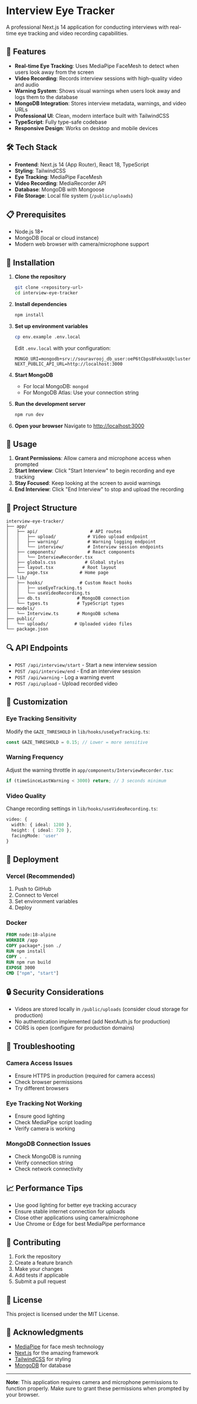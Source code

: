 # Interview Eye Tracker

A professional Next.js 14 application for conducting interviews with real-time eye tracking and video recording capabilities.

## 🚀 Features

- **Real-time Eye Tracking**: Uses MediaPipe FaceMesh to detect when users look away from the screen
- **Video Recording**: Records interview sessions with high-quality video and audio
- **Warning System**: Shows visual warnings when users look away and logs them to the database
- **MongoDB Integration**: Stores interview metadata, warnings, and video URLs
- **Professional UI**: Clean, modern interface built with TailwindCSS
- **TypeScript**: Fully type-safe codebase
- **Responsive Design**: Works on desktop and mobile devices

## 🛠️ Tech Stack

- **Frontend**: Next.js 14 (App Router), React 18, TypeScript
- **Styling**: TailwindCSS
- **Eye Tracking**: MediaPipe FaceMesh
- **Video Recording**: MediaRecorder API
- **Database**: MongoDB with Mongoose
- **File Storage**: Local file system (`/public/uploads`)

## 📋 Prerequisites

- Node.js 18+ 
- MongoDB (local or cloud instance)
- Modern web browser with camera/microphone support

## 🔧 Installation

1. **Clone the repository**
   ```bash
   git clone <repository-url>
   cd interview-eye-tracker
   ```

2. **Install dependencies**
   ```bash
   npm install
   ```

3. **Set up environment variables**
   ```bash
   cp env.example .env.local
   ```
   
   Edit `.env.local` with your configuration:
   ```env
   MONGO_URI=mongodb+srv://souravrooj_db_user:oeP6tCbps8FekxoU@cluster0.wqgilyl.mongodb.net/interviewdb
   NEXT_PUBLIC_API_URL=http://localhost:3000
   ```

4. **Start MongoDB**
   - For local MongoDB: `mongod`
   - For MongoDB Atlas: Use your connection string

5. **Run the development server**
   ```bash
   npm run dev
   ```

6. **Open your browser**
   Navigate to [http://localhost:3000](http://localhost:3000)

## 🎯 Usage

1. **Grant Permissions**: Allow camera and microphone access when prompted
2. **Start Interview**: Click "Start Interview" to begin recording and eye tracking
3. **Stay Focused**: Keep looking at the screen to avoid warnings
4. **End Interview**: Click "End Interview" to stop and upload the recording

## 📁 Project Structure

```
interview-eye-tracker/
├── app/
│   ├── api/                    # API routes
│   │   ├── upload/            # Video upload endpoint
│   │   ├── warning/           # Warning logging endpoint
│   │   └── interview/         # Interview session endpoints
│   ├── components/            # React components
│   │   └── InterviewRecorder.tsx
│   ├── globals.css           # Global styles
│   ├── layout.tsx           # Root layout
│   └── page.tsx            # Home page
├── lib/
│   ├── hooks/              # Custom React hooks
│   │   ├── useEyeTracking.ts
│   │   └── useVideoRecording.ts
│   ├── db.ts              # MongoDB connection
│   └── types.ts           # TypeScript types
├── models/
│   └── Interview.ts       # MongoDB schema
├── public/
│   └── uploads/          # Uploaded video files
└── package.json
```

## 🔍 API Endpoints

- `POST /api/interview/start` - Start a new interview session
- `POST /api/interview/end` - End an interview session
- `POST /api/warning` - Log a warning event
- `POST /api/upload` - Upload recorded video

## 🎨 Customization

### Eye Tracking Sensitivity
Modify the `GAZE_THRESHOLD` in `lib/hooks/useEyeTracking.ts`:
```typescript
const GAZE_THRESHOLD = 0.15; // Lower = more sensitive
```

### Warning Frequency
Adjust the warning throttle in `app/components/InterviewRecorder.tsx`:
```typescript
if (timeSinceLastWarning < 3000) return; // 3 seconds minimum
```

### Video Quality
Change recording settings in `lib/hooks/useVideoRecording.ts`:
```typescript
video: {
  width: { ideal: 1280 },
  height: { ideal: 720 },
  facingMode: 'user'
}
```

## 🚀 Deployment

### Vercel (Recommended)
1. Push to GitHub
2. Connect to Vercel
3. Set environment variables
4. Deploy

### Docker
```dockerfile
FROM node:18-alpine
WORKDIR /app
COPY package*.json ./
RUN npm install
COPY . .
RUN npm run build
EXPOSE 3000
CMD ["npm", "start"]
```

## 🔒 Security Considerations

- Videos are stored locally in `/public/uploads` (consider cloud storage for production)
- No authentication implemented (add NextAuth.js for production)
- CORS is open (configure for production domains)

## 🐛 Troubleshooting

### Camera Access Issues
- Ensure HTTPS in production (required for camera access)
- Check browser permissions
- Try different browsers

### Eye Tracking Not Working
- Ensure good lighting
- Check MediaPipe script loading
- Verify camera is working

### MongoDB Connection Issues
- Check MongoDB is running
- Verify connection string
- Check network connectivity

## 📈 Performance Tips

- Use good lighting for better eye tracking accuracy
- Ensure stable internet connection for uploads
- Close other applications using camera/microphone
- Use Chrome or Edge for best MediaPipe performance

## 🤝 Contributing

1. Fork the repository
2. Create a feature branch
3. Make your changes
4. Add tests if applicable
5. Submit a pull request

## 📄 License

This project is licensed under the MIT License.

## 🙏 Acknowledgments

- [MediaPipe](https://mediapipe.dev/) for face mesh technology
- [Next.js](https://nextjs.org/) for the amazing framework
- [TailwindCSS](https://tailwindcss.com/) for styling
- [MongoDB](https://mongodb.com/) for database

---

**Note**: This application requires camera and microphone permissions to function properly. Make sure to grant these permissions when prompted by your browser.
